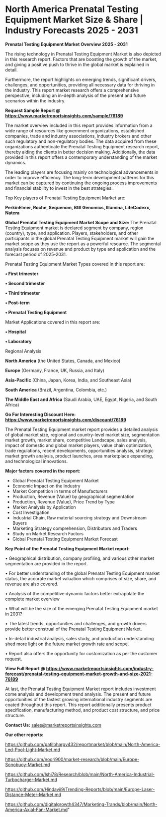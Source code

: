 # North America Prenatal Testing Equipment Market Size & Share | Industry Forecasts 2025 - 2031

<Strong> Prenatal Testing Equipment Market Overview 2025 - 2031</strong>

The rising technology in Prenatal Testing Equipment Market is also depicted in this research report. Factors that are boosting the growth of the market, and giving a positive push to thrive in the global market is explained in detail.

Furthermore, the report highlights on emerging trends, significant drivers, challenges, and opportunities, providing all necessary data for thriving in the industry. This report market research offers a comprehensive perspective, including an in-depth analysis of the present and future scenarios within the industry.

<strong>Request Sample Report @ <a href=https://www.marketreportsinsights.com/sample/76189>https://www.marketreportsinsights.com/sample/76189</a></strong>

The market overview included in this report provides information from a wide range of resources like government organizations, established companies, trade and industry associations, industry brokers and other such regulatory and non-regulatory bodies. The data acquired from these organizations authenticate the Prenatal Testing Equipment research report, thereby aiding the clients in better decision making. Additionally, the data provided in this report offers a contemporary understanding of the market dynamics.

The leading players are focusing mainly on technological advancements in order to improve efficiency. The long-term development patterns for this market can be captured by continuing the ongoing process improvements and financial stability to invest in the best strategies.

Top Key players of Prenatal Testing Equipment Market are:

<strong>PerkinElmer, Roche, Sequenom, BGI Genomics, Illumina, LifeCodexx, Natera</strong>

<strong><b>Global Prenatal Testing Equipment Market Scope and Size:</b></strong>
The Prenatal Testing Equipment market is declared segment by company, region (country), type, and application. Players, stakeholders, and other participants in the global Prenatal Testing Equipment market will gain the market scope as they use the report as a powerful resource. The segmental analysis focuses on revenue and product by type and application and the forecast period of 2025-2031.

Prenatal Testing Equipment Market Types covered in this report are:

<strong>• First trimester

• Second trimester

• Third trimester

• Post-term

• Prenatal Testing Equipment</strong>

Market Applications covered in this report are:

<strong>• Hospital

• Laboratory</strong> 

Regional Analysis

<strong>North America</strong> (the United States, Canada, and Mexico)

<strong>Europe</strong> (Germany, France, UK, Russia, and Italy)

<strong>Asia-Pacific</strong> (China, Japan, Korea, India, and Southeast Asia)

<strong>South America</strong> (Brazil, Argentina, Colombia, etc.)

<strong>The Middle East and Africa</strong> (Saudi Arabia, UAE, Egypt, Nigeria, and South Africa)

<strong>Go For Interesting Discount Here: <a href=https://www.marketreportsinsights.com/discount/76189>https://www.marketreportsinsights.com/discount/76189</a></strong>

The Prenatal Testing Equipment market report provides a detailed analysis of global market size, regional and country-level market size, segmentation market growth, market share, competitive Landscape, sales analysis, impact of domestic and global market players, value chain optimization, trade regulations, recent developments, opportunities analysis, strategic market growth analysis, product launches, area marketplace expanding, and technological innovations.

<strong><b>Major factors covered in the report:</b></strong>
<ul>
  <li>Global Prenatal Testing Equipment Market </li>
  <li>Economic Impact on the Industry</li>
  <li>Market Competition in terms of Manufacturers</li>
  <li>Production, Revenue (Value) by geographical segmentation</li>
  <li>Production, Revenue (Value), Price Trend by Type</li>
  <li>Market Analysis by Application</li>
  <li>Cost Investigation</li>
  <li>Industrial Chain, Raw material sourcing strategy and Downstream Buyers</li>
  <li>Marketing Strategy comprehension, Distributors and Traders</li>
  <li>Study on Market Research Factors</li>
  <li>Global Prenatal Testing Equipment Market Forecast</li>
</ul>

<strong><b>Key Point of the Prenatal Testing Equipment Market report:</b></strong>

• Geographical distribution, company profiling, and various other market segmentation are provided in the report.

• For better understanding of the global Prenatal Testing Equipment market status, the accurate market valuation which comprises of size, share, and revenue are also covered.

• Analysis of the competitive dynamic factors better extrapolate the complete market overview

• What will be the size of the emerging Prenatal Testing Equipment market in 2031?

• The latest trends, opportunities and challenges, and growth drivers provide better construal of the Prenatal Testing Equipment Market.

• In-detail industrial analysis, sales study, and production understanding shed more light on the future market growth rate and scope.

• Report also offers the opportunity for customization as per the customer request.

<strong><b>View Full Report @ <a href=https://www.marketreportsinsights.com/industry-forecast/prenatal-testing-equipment-market-growth-and-size-2021-76189>https://www.marketreportsinsights.com/industry-forecast/prenatal-testing-equipment-market-growth-and-size-2021-76189</a></b></strong>


At last, the Prenatal Testing Equipment Market report includes investment come analysis and development trend analysis. The present and future opportunities of the fastest growing international industry segments are coated throughout this report. This report additionally presents product specification, manufacturing method, and product cost structure, and price structure.

<strong>Contact Us:</strong>
sales@marketreportsinsights.com

<strong>Our other reports:</strong>

<a href=https://github.com/patilbhargv432/reportmarket/blob/main/North-America-Led-Pool-Light-Market.md>https://github.com/patilbhargv432/reportmarket/blob/main/North-America-Led-Pool-Light-Market.md</a>

<a href=https://github.com/noori900/market-research/blob/main/Europe-Sonobuoy-Market.md>https://github.com/noori900/market-research/blob/main/Europe-Sonobuoy-Market.md</a>

<a href=https://github.com/Ishi78/Research/blob/main/North-America-Industrial-Turbocharger-Market.md>https://github.com/Ishi78/Research/blob/main/North-America-Industrial-Turbocharger-Market.md</a>

<a href=https://github.com/Hindavii9/Trending-Reports/blob/main/Europe-Laser-Distance-Meter-Market.md>https://github.com/Hindavii9/Trending-Reports/blob/main/Europe-Laser-Distance-Meter-Market.md</a>

<a href=https://github.com/digitalgrowth4347/Marketing-Trands/blob/main/North-America-Axial-Fan-Market.md>https://github.com/digitalgrowth4347/Marketing-Trands/blob/main/North-America-Axial-Fan-Market.md</a>"

